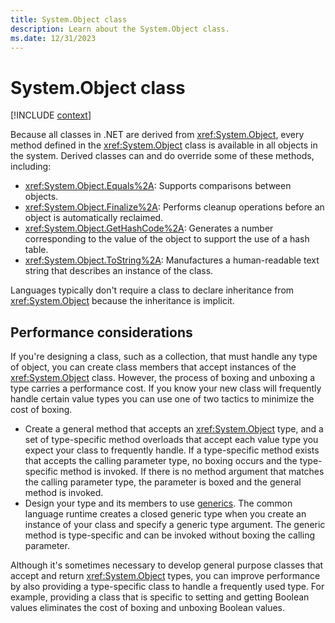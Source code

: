 ```yaml
---
title: System.Object class
description: Learn about the System.Object class.
ms.date: 12/31/2023
---
```

# System.Object class

[!INCLUDE [context](includes/context.md)]

Because all classes in .NET are derived from <xref:System.Object>, every method defined in the <xref:System.Object> class is available in all objects in the system. Derived classes can and do override some of these methods, including:

- <xref:System.Object.Equals%2A>: Supports comparisons between objects.
- <xref:System.Object.Finalize%2A>: Performs cleanup operations before an object is automatically reclaimed.
- <xref:System.Object.GetHashCode%2A>: Generates a number corresponding to the value of the object to support the use of a hash table.
- <xref:System.Object.ToString%2A>: Manufactures a human-readable text string that describes an instance of the class.

Languages typically don't require a class to declare inheritance from <xref:System.Object> because the inheritance is implicit.

## Performance considerations

If you're designing a class, such as a collection, that must handle any type of object, you can create class members that accept instances of the <xref:System.Object> class. However, the process of boxing and unboxing a type carries a performance cost. If you know your new class will frequently handle certain value types you can use one of two tactics to minimize the cost of boxing.

- Create a general method that accepts an <xref:System.Object> type, and a set of type-specific method overloads that accept each value type you expect your class to frequently handle. If a type-specific method exists that accepts the calling parameter type, no boxing occurs and the type-specific method is invoked. If there is no method argument that matches the calling parameter type, the parameter is boxed and the general method is invoked.
- Design your type and its members to use [generics](../../standard/generics.md). The common language runtime creates a closed generic type when you create an instance of your class and specify a generic type argument. The generic method is type-specific and can be invoked without boxing the calling parameter.

Although it's sometimes necessary to develop general purpose classes that accept and return <xref:System.Object> types, you can improve performance by also providing a type-specific class to handle a frequently used type. For example, providing a class that is specific to setting and getting Boolean values eliminates the cost of boxing and unboxing Boolean values.
